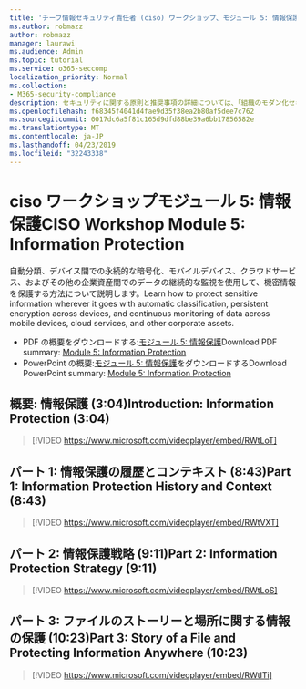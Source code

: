 ```yaml
---
title: 'チーフ情報セキュリティ責任者 (ciso) ワークショップ、モジュール 5: 情報保護'
ms.author: robmazz
author: robmazz
manager: laurawi
ms.audience: Admin
ms.topic: tutorial
ms.service: o365-seccomp
localization_priority: Normal
ms.collection:
- M365-security-compliance
description: セキュリティに関する原則と推奨事項の詳細については、「組織のモダン化セキュリティ」を参照してください。
ms.openlocfilehash: f68345f4041d4fae9d35f38ea2b80af5dee7c762
ms.sourcegitcommit: 0017dc6a5f81c165d9dfd88be39a6bb17856582e
ms.translationtype: MT
ms.contentlocale: ja-JP
ms.lasthandoff: 04/23/2019
ms.locfileid: "32243338"
---
```

# <a name="ciso-workshop-module-5-information-protection"></a><span data-ttu-id="da3a6-103">ciso ワークショップモジュール 5: 情報保護</span><span class="sxs-lookup"><span data-stu-id="da3a6-103">CISO Workshop Module 5: Information Protection</span></span>

<span data-ttu-id="da3a6-104">自動分類、デバイス間での永続的な暗号化、モバイルデバイス、クラウドサービス、およびその他の企業資産間でのデータの継続的な監視を使用して、機密情報を保護する方法について説明します。</span><span class="sxs-lookup"><span data-stu-id="da3a6-104">Learn how to protect sensitive information wherever it goes with automatic classification, persistent encryption across devices, and continuous monitoring of data across mobile devices, cloud services, and other corporate assets.</span></span>

- <span data-ttu-id="da3a6-105">PDF の概要をダウンロードする:[モジュール 5: 情報保護](media/ciso-workshop-5-information-protection-strategy.pdf)</span><span class="sxs-lookup"><span data-stu-id="da3a6-105">Download PDF summary: [Module 5: Information Protection](media/ciso-workshop-5-information-protection-strategy.pdf)</span></span>
- <span data-ttu-id="da3a6-106">PowerPoint の概要:[モジュール 5: 情報保護](https://docs.microsoft.com/office365/securitycompliance/media/ciso-workshop-5-information-protection-strategy.pptx)をダウンロードする</span><span class="sxs-lookup"><span data-stu-id="da3a6-106">Download PowerPoint summary: [Module 5: Information Protection](https://docs.microsoft.com/office365/securitycompliance/media/ciso-workshop-5-information-protection-strategy.pptx)</span></span>

## <a name="introduction-information-protection-304"></a><span data-ttu-id="da3a6-107">概要: 情報保護 (3:04)</span><span class="sxs-lookup"><span data-stu-id="da3a6-107">Introduction: Information Protection (3:04)</span></span>

> [!VIDEO https://www.microsoft.com/videoplayer/embed/RWtLoT]

## <a name="part-1-information-protection-history-and-context-843"></a><span data-ttu-id="da3a6-108">パート 1: 情報保護の履歴とコンテキスト (8:43)</span><span class="sxs-lookup"><span data-stu-id="da3a6-108">Part 1: Information Protection History and Context (8:43)</span></span>

> [!VIDEO https://www.microsoft.com/videoplayer/embed/RWtVXT]

## <a name="part-2-information-protection-strategy-911"></a><span data-ttu-id="da3a6-109">パート 2: 情報保護戦略 (9:11)</span><span class="sxs-lookup"><span data-stu-id="da3a6-109">Part 2: Information Protection Strategy (9:11)</span></span>

> [!VIDEO https://www.microsoft.com/videoplayer/embed/RWtLoS]

## <a name="part-3-story-of-a-file-and-protecting-information-anywhere-1023"></a><span data-ttu-id="da3a6-110">パート 3: ファイルのストーリーと場所に関する情報の保護 (10:23)</span><span class="sxs-lookup"><span data-stu-id="da3a6-110">Part 3: Story of a File and Protecting Information Anywhere (10:23)</span></span>

> [!VIDEO https://www.microsoft.com/videoplayer/embed/RWtITi]